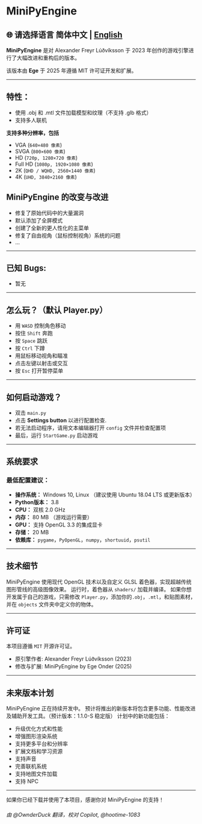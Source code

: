 # MiniPyEngine
## 🌐 请选择语言 简体中文 | [English](README.md)
**MiniPyEngine** 是对 Alexander Freyr Lúðvíksson 于 2023 年创作的游戏引擎进行了大幅改进和重构后的版本。

该版本由 **Ege** 于 2025 年遵循 MIT 许可证开发和扩展。

---

## 特性：
- 使用 .obj 和 .mtl 文件加载模型和纹理（不支持 .glb 格式）
- 支持多人联机

**支持多种分辨率，包括**
- VGA (`640×480 像素`)
- SVGA (`800×600 像素`)
- HD (`720p, 1280×720 像素`)
- Full HD (`1080p, 1920×1080 像素`)
- 2K (`QHD / WQHD, 2560×1440 像素`)
- 4K (`UHD, 3840×2160 像素`) 

## MiniPyEngine 的改变与改进
- 修复了原始代码中的大量漏洞
- 默认添加了全屏模式
- 创建了全新的更人性化的主菜单
- 修复了自由视角（鼠标控制视角）系统的问题
- ...

---

## 已知 Bugs:
- 暂无
  
---

## 怎么玩？（默认 Player.py）
- 用 `WASD` 控制角色移动
- 按住 `Shift` 奔跑
- 按 `Space` 跳跃
- 按 `Ctrl` 下蹲
- 用鼠标移动视角和瞄准
- 点击左键以射击或交互
- 按 `Esc` 打开暂停菜单

---

## 如何启动游戏？

- 双击 `main.py`
- 点击 **Settings button** 以进行配置检查. 
- 若无法启动程序，请用文本编辑器打开 `config` 文件并检查配置项
- 最后，运行 `StartGame.py` 启动游戏

---

## 系统要求

### 最低配置建议：
- **操作系统：** Windows 10, Linux （建议使用 Ubuntu 18.04 LTS 或更新版本）
- **Python版本：** 3.8  
- **CPU：** 双核 2.0 GHz  
- **内存：** 80 MB （游戏运行需要）
- **GPU：** 支持 OpenGL 3.3 的集成显卡
- **存储：** 20 MB
- **依赖库：** `pygame`，`PyOpenGL`，`numpy`，`shortuuid`，`psutil`

---

## 技术细节

MiniPyEngine 使用现代 OpenGL 技术以及自定义 GLSL 着色器，实现超越传统图形管线的高级图像效果。
运行时，着色器从 `shaders/` 加载并编译。
如果你想开发属于自己的游戏，只需修改 `Player.py`，添加你的`.obj`，`.mtl`，和贴图素材，并在 `objects` 文件夹中定义你的物体。





---

## 许可证

本项目遵循 `MIT` 开源许可证。

- 原引擎作者: Alexander Freyr Lúðvíksson (2023)  
- 修改与扩展: MiniPyEngine by Ege Onder (2025)

---

## 未来版本计划

MiniPyEngine 正在持续开发中。
预计将推出的新版本将包含更多功能、性能改进及辅助开发工具。（预计版本：1.1.0-S 稳定版）
计划中的新功能包括：

- 升级优化方式和性能
- 增强图形渲染系统
- 支持更多平台和分辨率
- 扩展文档和学习资源
- 支持声音
- 完善联机系统
- 支持地图文件加载
- 支持 NPC
---

如果你已经下载并使用了本项目，感谢你对 MiniPyEngine 的支持！

###### 由 @OwnderDuck 翻译，校对 Copilot, @hootime-1083
